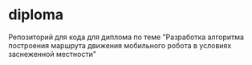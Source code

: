 # diploma
Репозиторий для кода для диплома по теме "Разработка алгоритма построения маршрута движения мобильного робота в условиях заснеженной местности"
